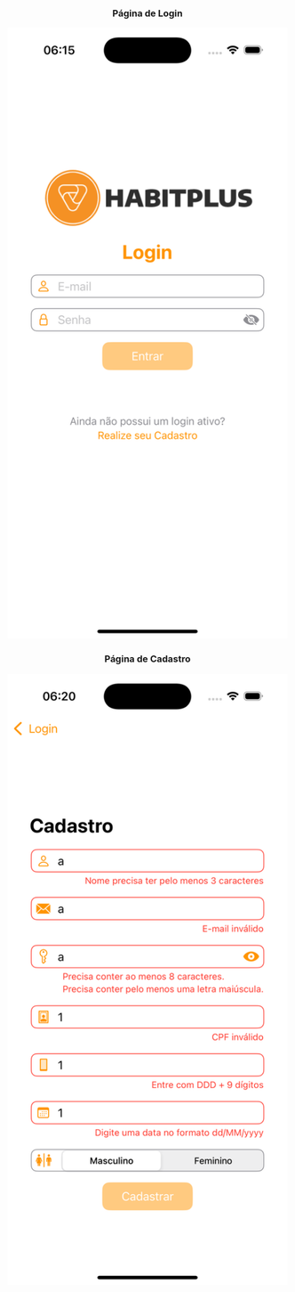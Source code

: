<div align="center" >
  <h3>Página de Login</h3>
  <img src="./github/sign-in.png" alt="sign-in page" width="1000em">
  <h3>Página de Cadastro</h3>
  <img src="./github/sign-up.png" alt="sign-up page" width="1000em">
</div>

